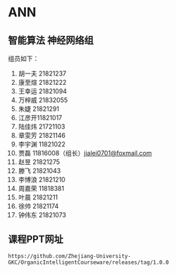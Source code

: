 # ANN
## 智能算法 神经网络组

组员如下：
1. 胡一夫 21821237  
2. 康至煊 21821222  
3. 王幸运 21821094  
4. 万梓威 21832055  
5. 朱婕 21821291  
6. 江彦开11821017  
7. 陆佳炜 21721103  
8. 章雯芳 21821146  
9. 李宇渊 11821022  
10. 贾磊 11816008（组长）jialei0701@foxmail.com
11. 赵昱 21821275  
12. 滕飞 21821043  
13. 李博浪 21821210  
14. 周嘉荣 11818381  
15. 叶晨 21821211
16. 徐帅 21821174
17. 钟伟东 21821073

## 课程PPT网址

`https://github.com/Zhejiang-University-GKC/OrganicIntelligentCourseware/releases/tag/1.0.0`
